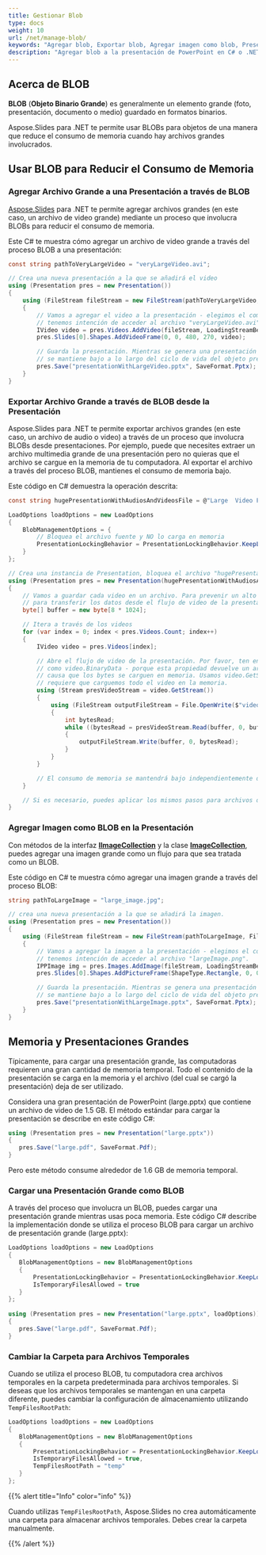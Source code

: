 ```yaml
---
title: Gestionar Blob
type: docs
weight: 10
url: /net/manage-blob/
keywords: "Agregar blob, Exportar blob, Agregar imagen como blob, Presentación de PowerPoint, C#, Csharp, Aspose.Slides para .NET"
description: "Agregar blob a la presentación de PowerPoint en C# o .NET. Exportar blob. Agregar imagen como blob"
---
```


## **Acerca de BLOB**

**BLOB** (**Objeto Binario Grande**) es generalmente un elemento grande (foto, presentación, documento o medio) guardado en formatos binarios.

Aspose.Slides para .NET te permite usar BLOBs para objetos de una manera que reduce el consumo de memoria cuando hay archivos grandes involucrados.

## **Usar BLOB para Reducir el Consumo de Memoria**

### **Agregar Archivo Grande a una Presentación a través de BLOB**

[Aspose.Slides](/slides/net/) para .NET te permite agregar archivos grandes (en este caso, un archivo de video grande) mediante un proceso que involucra BLOBs para reducir el consumo de memoria.

Este C# te muestra cómo agregar un archivo de video grande a través del proceso BLOB a una presentación:

```c#
const string pathToVeryLargeVideo = "veryLargeVideo.avi";

// Crea una nueva presentación a la que se añadirá el video
using (Presentation pres = new Presentation())
{
    using (FileStream fileStream = new FileStream(pathToVeryLargeVideo, FileMode.Open))
    {
        // Vamos a agregar el video a la presentación - elegimos el comportamiento KeepLocked porque no
        // tenemos intención de acceder al archivo "veryLargeVideo.avi".
        IVideo video = pres.Videos.AddVideo(fileStream, LoadingStreamBehavior.KeepLocked);
        pres.Slides[0].Shapes.AddVideoFrame(0, 0, 480, 270, video);

        // Guarda la presentación. Mientras se genera una presentación grande, el consumo de memoria
        // se mantiene bajo a lo largo del ciclo de vida del objeto pres.
        pres.Save("presentationWithLargeVideo.pptx", SaveFormat.Pptx);
    }
}
```

### **Exportar Archivo Grande a través de BLOB desde la Presentación**
Aspose.Slides para .NET te permite exportar archivos grandes (en este caso, un archivo de audio o video) a través de un proceso que involucra BLOBs desde presentaciones. Por ejemplo, puede que necesites extraer un archivo multimedia grande de una presentación pero no quieras que el archivo se cargue en la memoria de tu computadora. Al exportar el archivo a través del proceso BLOB, mantienes el consumo de memoria bajo.

Este código en C# demuestra la operación descrita:

```c#
const string hugePresentationWithAudiosAndVideosFile = @"Large  Video File Test1.pptx";

LoadOptions loadOptions = new LoadOptions
{
	BlobManagementOptions = {
		// Bloquea el archivo fuente y NO lo carga en memoria
		PresentationLockingBehavior = PresentationLockingBehavior.KeepLocked,
	}
};

// Crea una instancia de Presentation, bloquea el archivo "hugePresentationWithAudiosAndVideos.pptx".
using (Presentation pres = new Presentation(hugePresentationWithAudiosAndVideosFile, loadOptions))
{
	// Vamos a guardar cada video en un archivo. Para prevenir un alto uso de memoria, necesitamos un búfer que será utilizado
	// para transferir los datos desde el flujo de video de la presentación a un flujo para un archivo de video recién creado.
	byte[] buffer = new byte[8 * 1024];

	// Itera a través de los videos
	for (var index = 0; index < pres.Videos.Count; index++)
	{
		IVideo video = pres.Videos[index];

		// Abre el flujo de video de la presentación. Por favor, ten en cuenta que evitamos intencionalmente acceder a propiedades
		// como video.BinaryData - porque esta propiedad devuelve un arreglo de bytes que contiene un video completo, lo que luego
		// causa que los bytes se carguen en memoria. Usamos video.GetStream, que devolverá un Stream - y NO
		// requiere que carguemos todo el video en la memoria.
		using (Stream presVideoStream = video.GetStream())
		{
			using (FileStream outputFileStream = File.OpenWrite($"video{index}.avi"))
			{
				int bytesRead;
				while ((bytesRead = presVideoStream.Read(buffer, 0, buffer.Length)) > 0)
				{
					outputFileStream.Write(buffer, 0, bytesRead);
				}
			}
		}

		// El consumo de memoria se mantendrá bajo independientemente del tamaño del video o de la presentación,
	}

	// Si es necesario, puedes aplicar los mismos pasos para archivos de audio. 
}
```

### **Agregar Imagen como BLOB en la Presentación**
Con métodos de la interfaz [**IImageCollection**](https://reference.aspose.com/slides/net/aspose.slides/iimagecollection) y la clase [**ImageCollection**](https://reference.aspose.com/slides/net/aspose.slides/imagecollection), puedes agregar una imagen grande como un flujo para que sea tratada como un BLOB.

Este código en C# te muestra cómo agregar una imagen grande a través del proceso BLOB:

```c#
string pathToLargeImage = "large_image.jpg";

// crea una nueva presentación a la que se añadirá la imagen.
using (Presentation pres = new Presentation())
{
	using (FileStream fileStream = new FileStream(pathToLargeImage, FileMode.Open))
	{
		// Vamos a agregar la imagen a la presentación - elegimos el comportamiento KeepLocked porque no
		// tenemos intención de acceder al archivo "largeImage.png".
		IPPImage img = pres.Images.AddImage(fileStream, LoadingStreamBehavior.KeepLocked);
		pres.Slides[0].Shapes.AddPictureFrame(ShapeType.Rectangle, 0, 0, 300, 200, img);

		// Guarda la presentación. Mientras se genera una presentación grande, el consumo de memoria 
		// se mantiene bajo a lo largo del ciclo de vida del objeto pres.
		pres.Save("presentationWithLargeImage.pptx", SaveFormat.Pptx);
	}
}
```

## **Memoria y Presentaciones Grandes**

Típicamente, para cargar una presentación grande, las computadoras requieren una gran cantidad de memoria temporal. Todo el contenido de la presentación se carga en la memoria y el archivo (del cual se cargó la presentación) deja de ser utilizado.

Considera una gran presentación de PowerPoint (large.pptx) que contiene un archivo de video de 1.5 GB. El método estándar para cargar la presentación se describe en este código C#:

```c#
using (Presentation pres = new Presentation("large.pptx"))
{
   pres.Save("large.pdf", SaveFormat.Pdf);
}
```

Pero este método consume alrededor de 1.6 GB de memoria temporal.

### **Cargar una Presentación Grande como BLOB**

A través del proceso que involucra un BLOB, puedes cargar una presentación grande mientras usas poca memoria. Este código C# describe la implementación donde se utiliza el proceso BLOB para cargar un archivo de presentación grande (large.pptx):

```c#
LoadOptions loadOptions = new LoadOptions
{
   BlobManagementOptions = new BlobManagementOptions
   {
       PresentationLockingBehavior = PresentationLockingBehavior.KeepLocked,
       IsTemporaryFilesAllowed = true
   }
};
 
using (Presentation pres = new Presentation("large.pptx", loadOptions))
{
   pres.Save("large.pdf", SaveFormat.Pdf);
}
```

### **Cambiar la Carpeta para Archivos Temporales**

Cuando se utiliza el proceso BLOB, tu computadora crea archivos temporales en la carpeta predeterminada para archivos temporales. Si deseas que los archivos temporales se mantengan en una carpeta diferente, puedes cambiar la configuración de almacenamiento utilizando `TempFilesRootPath`:

```c#
LoadOptions loadOptions = new LoadOptions
{
   BlobManagementOptions = new BlobManagementOptions
   {
       PresentationLockingBehavior = PresentationLockingBehavior.KeepLocked,
       IsTemporaryFilesAllowed = true,
       TempFilesRootPath = "temp"
   }
};
```

{{% alert title="Info" color="info" %}}

Cuando utilizas `TempFilesRootPath`, Aspose.Slides no crea automáticamente una carpeta para almacenar archivos temporales. Debes crear la carpeta manualmente.

{{% /alert %}}